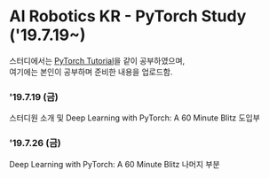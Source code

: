 # AI Robotics KR - PyTorch Study ('19.7.19~)

스터디에서는 [PyTorch Tutorial](https://pytorch.org/tutorials)을 같이 공부하였으며,<br>
여기에는 본인이 공부하며 준비한 내용을 업로드함.

### '19.7.19 (금)

스터디원 소개 및 Deep Learning with PyTorch: A 60 Minute Blitz 도입부


### '19.7.26 (금)

Deep Learning with PyTorch: A 60 Minute Blitz 나머지 부분


